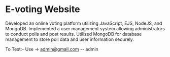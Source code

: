 # E-voting Website

Developed an online voting platform utilizing JavaScript, EJS, NodeJS, and MongoDB.
Implemented a user management system allowing administrators to conduct polls and post results.
Utilized MongoDB for database management to store poll data and user information securely.

To Test:-
Use -> admin@gmail.com -- admin
